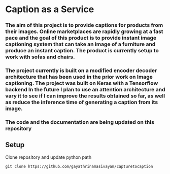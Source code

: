 # Caption as a Service

### The aim of this project is to provide captions for products from their images. Online marketplaces are rapidly growing at a fast pace and the goal of this product is to provide instant image captioning system that can take an image of a furniture and produce an instant caption. The product is currently setup to work with sofas and chairs.

### The project currently is built on a modified encoder decoder architecture that has been used in the prior work on Image captioning. The project was built on Keras with a Tensorflow backend In the future I plan to use an attention architecture and vary it to see if I can improve the results obtained so far, as well as reduce the inference time of generating a caption from its image.  

### The code and the documentation are being updated on this repository

## Setup
Clone repository and update python path
```
git clone https://github.com/gayathrinamasivayam/capturetocaption
```
